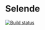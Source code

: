 # Selende
[![Build status](https://ci.appveyor.com/api/projects/status/ctv6vs2yckag9uv3?svg=true)](https://ci.appveyor.com/project/Topcer/selende)
